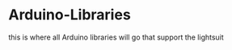 Arduino-Libraries
=================

this is where all Arduino libraries will go that support the lightsuit